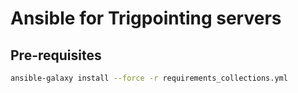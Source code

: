 # Ansible for Trigpointing servers

## Pre-requisites

```bash
ansible-galaxy install --force -r requirements_collections.yml

```
